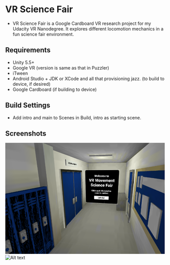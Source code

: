 # VR Science Fair

* VR Science Fair is a Google Cardboard VR research project for my Udacity VR Nanodegree. It explores different locomotion mechanics in a fun science fair environment.

## Requirements
* Unity 5.5+
* Google VR (version is same as that in Puzzler)
* iTween
* Android Studio + JDK or XCode and all that provisioning jazz. (to build to device, if desired) 
* Google Cardboard (if building to device)

## Build Settings
* Add intro and main to Scenes in Build, intro as starting scene.

## Screenshots
![Alt text](/Docs/UnitySS_intro_8_7_17.png?raw=true "Intro Scene")
![Alt text](/Docs/UnitySS_main2_8_7_17.png.png?raw=true "Main Scene")
